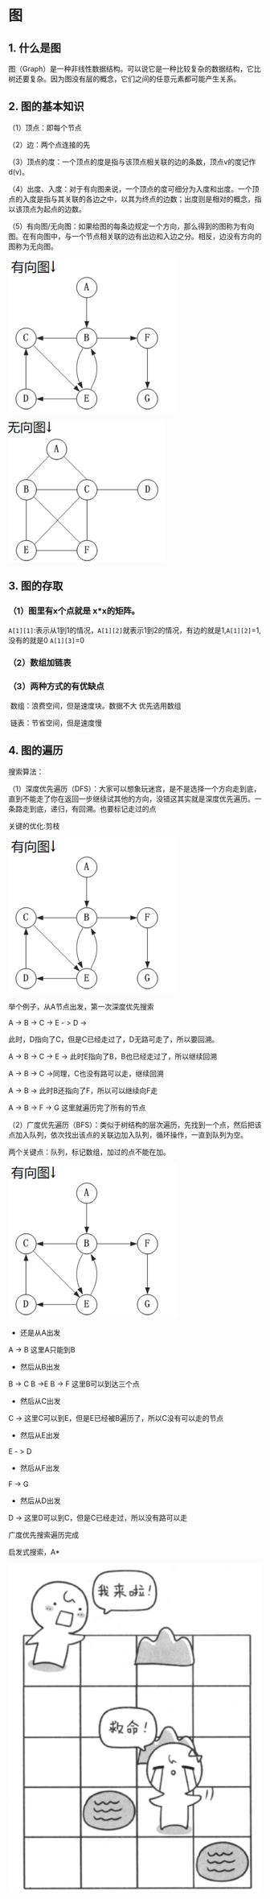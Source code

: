 # 图

## 1. 什么是图

图（Graph）是一种非线性数据结构。可以说它是一种比较复杂的数据结构，它比树还要复杂。因为图没有层的概念，它们之间的任意元素都可能产生关系。

## 2. 图的基本知识

（1）顶点：即每个节点

（2）边：两个点连接的先

（3）顶点的度：一个顶点的度是指与该顶点相关联的边的条数，顶点v的度记作d(v)。

（4）出度、入度：对于有向图来说，一个顶点的度可细分为入度和出度。一个顶点的入度是指与其关联的各边之中，以其为终点的边数；出度则是相对的概念，指以该顶点为起点的边数。

（5）有向图/无向图：如果给图的每条边规定一个方向，那么得到的图称为有向图。在有向图中，与一个节点相关联的边有出边和入边之分。相反，边没有方向的图称为无向图。

![image-20191210192052839](Graph.assets/image-20191210192052839.png)

![image-20191210192112987](Graph.assets/image-20191210192112987.png)

## 3. 图的存取

### （1）图里有x个点就是 x*x的矩阵。

`A[1][1]`:表示从1到1的情况，`A[1][2]`就表示1到2的情况，有边的就是1,`A[1][2]`=1,没有的就是0 `A[1][3]`=0

### （2）数组加链表

### （3）两种方式的有优缺点

​	数组：浪费空间，但是速度块。数据不大 优先选用数组

​	链表：节省空间，但是速度慢

## 4. 图的遍历

搜索算法：

（1）深度优先遍历（DFS）：大家可以想象玩迷宫，是不是选择一个方向走到底，直到不能走了你在返回一步继续试其他的方向，没错这其实就是深度优先遍历。一条路走到底，递归，有回溯。也要标记走过的点

关键的优化:剪枝

![image-20191210192052839](Graph.assets/image-20191210192052839.png)

举个例子，从A节点出发，第一次深度优先搜索

A -> B -> C -> E - > D ->

此时，D指向了C，但是C已经走过了，D无路可走了，所以要回溯。

A -> B -> C -> E -> 此时E指向了B，B也已经走过了，所以继续回溯

A -> B -> C ->同理，C也没有路可以走，继续回溯

A -> B -> 此时B还指向了F，所以可以继续向F走

A -> B -> F -> G  这里就遍历完了所有的节点

（2）广度优先遍历（BFS）：类似于树结构的层次遍历，先找到一个点，然后把该点加入队列，依次找出该点的关联边加入队列，循环操作，一直到队列为空。

两个关键点：队列，标记数组，加过的点不能在加。

![image-20191210192052839](Graph.assets/image-20191210192052839.png)

* 还是从A出发

A -> B 这里A只能到B 

* 然后从B出发

B -> C B ->E B -> F 这里B可以到达三个点

* 然后从C出发

C ->   这里C可以到E，但是E已经被B遍历了，所以C没有可以走的节点

* 然后从E出发

E - > D

* 然后从F出发

F -> G

* 然后从D出发

D -> 这里D可以到C，但是C已经走过，所以没有路可以走

广度优先搜索遍历完成

启发式搜索，A*

![image-20191210195801841](Graph.assets/image-20191210195801841.png)